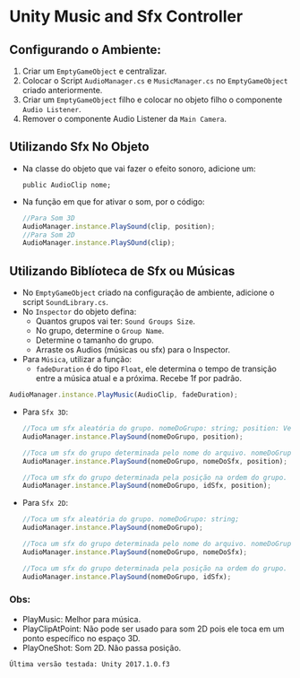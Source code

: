 # Unity Music and Sfx Controller

## Configurando o Ambiente:
 1. Criar um `EmptyGameObject` e centralizar.
 2. Colocar o Script `AudioManager.cs` e `MusicManager.cs` no `EmptyGameObject` criado anteriormente.
 3. Criar um `EmptyGameObject` filho e colocar no objeto filho o componente `Audio Listener`.
 4. Remover o componente Audio Listener da `Main Camera`.


## Utilizando Sfx No Objeto
 * Na classe do objeto que vai fazer o efeito sonoro, adicione um:
    ```
    public AudioClip nome;
    ```
 * Na função em que for ativar o som, por o código:
    ```Javascript
    //Para Som 3D
    AudioManager.instance.PlaySound(clip, position);
    //Para Som 2D
    AudioManager.instance.PlaySOund(clip);
    ``` 

## Utilizando Biblíoteca de Sfx ou Músicas
 * No `EmptyGameObject` criado na configuração de ambiente, adicione o script `SoundLibrary.cs`.
 * No `Inspector` do objeto defina:
    * Quantos grupos vai ter: `Sound Groups Size`.
    * No grupo, determine o `Group Name`.
    * Determine o tamanho do grupo.
    * Arraste os Audios (músicas ou sfx) para o Inspector. 
 * Para `Música`, utilizar a função: 
    * `fadeDuration` é do tipo `Float`, ele determina o tempo de transição entre a música atual e a próxima. Recebe 1f por padrão. 
  ```Javascript
  AudioManager.instance.PlayMusic(AudioClip, fadeDuration);
  ```
 * Para `Sfx 3D`:
    ```Javascript
    //Toca um sfx aleatória do grupo. nomeDoGrupo: string; position: Vector3;
    AudioManager.instance.PlaySound(nomeDoGrupo, position);

    //Toca um sfx do grupo determinada pelo nome do arquivo. nomeDoGrupo: string; nomeDoSfx: string; position: Vector3; 
    AudioManager.instance.PlaySound(nomeDoGrupo, nomeDoSfx, position);
    
    //Toca um sfx do grupo determinada pela posição na ordem do grupo. nomeDoGrupo: string; idSfx: int; position: Vector3; 
    AudioManager.instance.PlaySound(nomeDoGrupo, idSfx, position);
    ```

 * Para `Sfx 2D`:
    ```Javascript
    //Toca um sfx aleatória do grupo. nomeDoGrupo: string; 
    AudioManager.instance.PlaySound(nomeDoGrupo);

    //Toca um sfx do grupo determinada pelo nome do arquivo. nomeDoGrupo: string; nomeDoSfx: string;
    AudioManager.instance.PlaySound(nomeDoGrupo, nomeDoSfx);
    
    //Toca um sfx do grupo determinada pela posição na ordem do grupo. nomeDoGrupo: string; idSfx: int;
    AudioManager.instance.PlaySound(nomeDoGrupo, idSfx);
    
    ```

### Obs:
 * PlayMusic: Melhor para música.
 * PlayClipAtPoint: Não pode ser usado para som 2D pois ele toca em um ponto específico no espaço 3D.
 * PlayOneShot: Som 2D. Não passa posição.

`Última versão testada: Unity 2017.1.0.f3`

